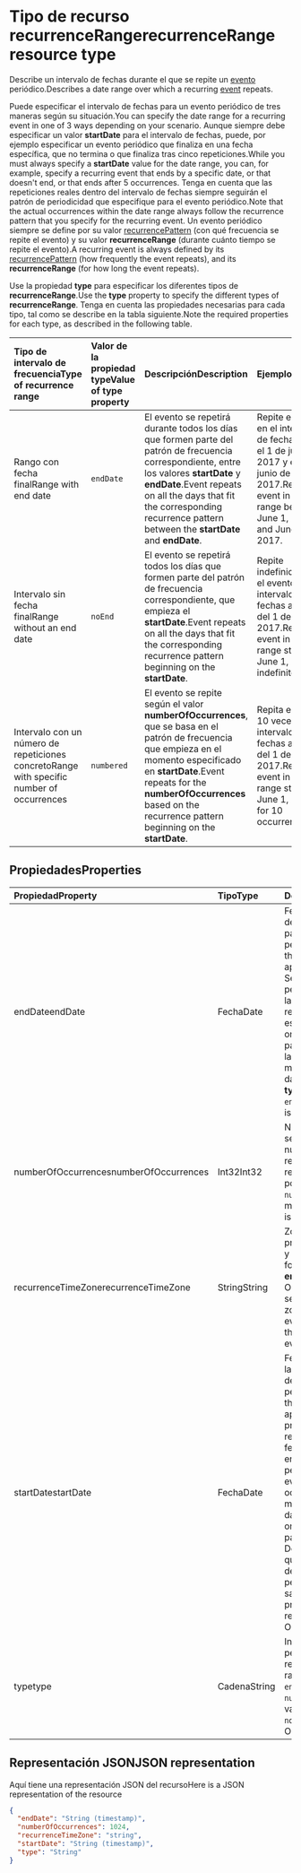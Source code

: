 # <a name="recurrencerange-resource-type"></a><span data-ttu-id="96f7a-101">Tipo de recurso recurrenceRange</span><span class="sxs-lookup"><span data-stu-id="96f7a-101">recurrenceRange resource type</span></span>

<span data-ttu-id="96f7a-102">Describe un intervalo de fechas durante el que se repite un [evento](event.md) periódico.</span><span class="sxs-lookup"><span data-stu-id="96f7a-102">Describes a date range over which a recurring [event](event.md) repeats.</span></span> 

<span data-ttu-id="96f7a-103">Puede especificar el intervalo de fechas para un evento periódico de tres maneras según su situación.</span><span class="sxs-lookup"><span data-stu-id="96f7a-103">You can specify the date range for a recurring event in one of 3 ways depending on your scenario.</span></span> <span data-ttu-id="96f7a-104">Aunque siempre debe especificar un valor **startDate** para el intervalo de fechas, puede, por ejemplo especificar un evento periódico que finaliza en una fecha específica, que no termina o que finaliza tras cinco repeticiones.</span><span class="sxs-lookup"><span data-stu-id="96f7a-104">While you must always specify a **startDate** value for the date range, you can, for example, specify a recurring event that ends by a specific date, or that doesn't end, or that ends after 5 occurrences.</span></span> <span data-ttu-id="96f7a-105">Tenga en cuenta que las repeticiones reales dentro del intervalo de fechas siempre seguirán el patrón de periodicidad que especifique para el evento periódico.</span><span class="sxs-lookup"><span data-stu-id="96f7a-105">Note that the actual occurrences within the date range always follow the recurrence pattern that you specify for the recurring event.</span></span> <span data-ttu-id="96f7a-106">Un evento periódico siempre se define por su valor [recurrencePattern](recurrencepattern.md) (con qué frecuencia se repite el evento) y su valor **recurrenceRange** (durante cuánto tiempo se repite el evento).</span><span class="sxs-lookup"><span data-stu-id="96f7a-106">A recurring event is always defined by its [recurrencePattern](recurrencepattern.md) (how frequently the event repeats), and its **recurrenceRange** (for how long the event repeats).</span></span>

<span data-ttu-id="96f7a-107">Use la propiedad **type** para especificar los diferentes tipos de **recurrenceRange**.</span><span class="sxs-lookup"><span data-stu-id="96f7a-107">Use the **type** property to specify the different types of **recurrenceRange**.</span></span> <span data-ttu-id="96f7a-108">Tenga en cuenta las propiedades necesarias para cada tipo, tal como se describe en la tabla siguiente.</span><span class="sxs-lookup"><span data-stu-id="96f7a-108">Note the required properties for each type, as described in the following table.</span></span>

| <span data-ttu-id="96f7a-109">Tipo de intervalo de frecuencia</span><span class="sxs-lookup"><span data-stu-id="96f7a-109">Type of recurrence range</span></span> | <span data-ttu-id="96f7a-110">Valor de la propiedad type</span><span class="sxs-lookup"><span data-stu-id="96f7a-110">Value of type property</span></span> | <span data-ttu-id="96f7a-111">Descripción</span><span class="sxs-lookup"><span data-stu-id="96f7a-111">Description</span></span> | <span data-ttu-id="96f7a-112">Ejemplo</span><span class="sxs-lookup"><span data-stu-id="96f7a-112">Example</span></span> | <span data-ttu-id="96f7a-113">Propiedades requeridas</span><span class="sxs-lookup"><span data-stu-id="96f7a-113">Required properties</span></span> |
|:---------------|:--------|:--------|:--------|:----------|
|<span data-ttu-id="96f7a-114">Rango con fecha final</span><span class="sxs-lookup"><span data-stu-id="96f7a-114">Range with end date</span></span> | `endDate` | <span data-ttu-id="96f7a-115">El evento se repetirá durante todos los días que formen parte del patrón de frecuencia correspondiente, entre los valores **startDate** y **endDate**.</span><span class="sxs-lookup"><span data-stu-id="96f7a-115">Event repeats on all the days that fit the corresponding recurrence pattern between the **startDate** and **endDate**.</span></span> | <span data-ttu-id="96f7a-116">Repite el evento en el intervalo de fechas entre el 1 de junio de 2017 y el 15 de junio de 2017.</span><span class="sxs-lookup"><span data-stu-id="96f7a-116">Repeat event in the date range between June 1, 2017 and June 15, 2017.</span></span> | <span data-ttu-id="96f7a-117">**type**, **startDate**, **endDate**</span><span class="sxs-lookup"><span data-stu-id="96f7a-117">**type**, **startDate**, **endDate**</span></span> | 
|<span data-ttu-id="96f7a-118">Intervalo sin fecha final</span><span class="sxs-lookup"><span data-stu-id="96f7a-118">Range without an end date</span></span> | `noEnd` | <span data-ttu-id="96f7a-119">El evento se repetirá todos los días que formen parte del patrón de frecuencia correspondiente, que empieza el **startDate**.</span><span class="sxs-lookup"><span data-stu-id="96f7a-119">Event repeats on all the days that fit the corresponding recurrence pattern beginning on the **startDate**.</span></span> | <span data-ttu-id="96f7a-120">Repite indefinidamente el evento en el intervalo de fechas a partir del 1 de junio de 2017.</span><span class="sxs-lookup"><span data-stu-id="96f7a-120">Repeat event in the date range starting on June 1, 2017 indefinitely.</span></span> | <span data-ttu-id="96f7a-121">**type**, **startDate**</span><span class="sxs-lookup"><span data-stu-id="96f7a-121">**type**, **startDate**</span></span> |
|<span data-ttu-id="96f7a-122">Intervalo con un número de repeticiones concreto</span><span class="sxs-lookup"><span data-stu-id="96f7a-122">Range with specific number of occurrences</span></span> | `numbered` | <span data-ttu-id="96f7a-123">El evento se repite según el valor **numberOfOccurrences**, que se basa en el patrón de frecuencia que empieza en el momento especificado en **startDate**.</span><span class="sxs-lookup"><span data-stu-id="96f7a-123">Event repeats for the **numberOfOccurrences** based on the recurrence pattern beginning on the **startDate**.</span></span> | <span data-ttu-id="96f7a-124">Repita el evento 10 veces en el intervalo de fechas a partir del 1 de junio de 2017.</span><span class="sxs-lookup"><span data-stu-id="96f7a-124">Repeat event in the date range starting on June 1, 2017, for 10 occurrences.</span></span>  | <span data-ttu-id="96f7a-125">**type**, **startDate**, **numberOfOccurrences**</span><span class="sxs-lookup"><span data-stu-id="96f7a-125">**type**, **startDate**, **numberOfOccurrences**</span></span> |


## <a name="properties"></a><span data-ttu-id="96f7a-126">Propiedades</span><span class="sxs-lookup"><span data-stu-id="96f7a-126">Properties</span></span>

| <span data-ttu-id="96f7a-127">Propiedad</span><span class="sxs-lookup"><span data-stu-id="96f7a-127">Property</span></span>     | <span data-ttu-id="96f7a-128">Tipo</span><span class="sxs-lookup"><span data-stu-id="96f7a-128">Type</span></span>   |<span data-ttu-id="96f7a-129">Descripción</span><span class="sxs-lookup"><span data-stu-id="96f7a-129">Description</span></span>|
|:---------------|:--------|:----------|
|<span data-ttu-id="96f7a-130">endDate</span><span class="sxs-lookup"><span data-stu-id="96f7a-130">endDate</span></span>|<span data-ttu-id="96f7a-131">Fecha</span><span class="sxs-lookup"><span data-stu-id="96f7a-131">Date</span></span>|<span data-ttu-id="96f7a-132">Fecha en la que se detiene la aplicación del patrón de periodicidad.</span><span class="sxs-lookup"><span data-stu-id="96f7a-132">Specifies the date to stop applying the pattern.</span></span> <span data-ttu-id="96f7a-133">Según el patrón de periodicidad del evento, la última repetición de la reunión no puede ser esta fecha.</span><span class="sxs-lookup"><span data-stu-id="96f7a-133">Depending on the recurrence pattern of the event, the last occurrence of the meeting may not be this date.</span></span> <span data-ttu-id="96f7a-134">Se requiere si **type** es `endDate`.</span><span class="sxs-lookup"><span data-stu-id="96f7a-134">Required if **type** is `endDate`.</span></span>|
|<span data-ttu-id="96f7a-135">numberOfOccurrences</span><span class="sxs-lookup"><span data-stu-id="96f7a-135">numberOfOccurrences</span></span>|<span data-ttu-id="96f7a-136">Int32</span><span class="sxs-lookup"><span data-stu-id="96f7a-136">Int32</span></span>|<span data-ttu-id="96f7a-137">Número de veces que se repite el evento.</span><span class="sxs-lookup"><span data-stu-id="96f7a-137">The number of times to repeat the event.</span></span> <span data-ttu-id="96f7a-138">Se requiere y debe ser positivo si **type** es `numbered`.</span><span class="sxs-lookup"><span data-stu-id="96f7a-138">Required and must be positive if **type** is `numbered`.</span></span>|
|<span data-ttu-id="96f7a-139">recurrenceTimeZone</span><span class="sxs-lookup"><span data-stu-id="96f7a-139">recurrenceTimeZone</span></span>|<span data-ttu-id="96f7a-140">String</span><span class="sxs-lookup"><span data-stu-id="96f7a-140">String</span></span> |<span data-ttu-id="96f7a-141">Zona horaria de las propiedades **startDate** y **endDate**.</span><span class="sxs-lookup"><span data-stu-id="96f7a-141">Time zone for the **startDate** and **endDate** properties.</span></span> <span data-ttu-id="96f7a-142">Opcional.</span><span class="sxs-lookup"><span data-stu-id="96f7a-142">Optional.</span></span> <span data-ttu-id="96f7a-143">Si no se especifica, se usa la zona horaria del evento.</span><span class="sxs-lookup"><span data-stu-id="96f7a-143">If not specified, the time zone of the event is used.</span></span>|
|<span data-ttu-id="96f7a-144">startDate</span><span class="sxs-lookup"><span data-stu-id="96f7a-144">startDate</span></span>|<span data-ttu-id="96f7a-145">Fecha</span><span class="sxs-lookup"><span data-stu-id="96f7a-145">Date</span></span>|<span data-ttu-id="96f7a-146">Fecha en la que se inicia la aplicación del patrón de periodicidad.</span><span class="sxs-lookup"><span data-stu-id="96f7a-146">Specifies the date to start applying the pattern.</span></span> <span data-ttu-id="96f7a-147">La primera repetición de la reunión puede ser esta fecha o una posterior, en función del patrón de periodicidad del evento.</span><span class="sxs-lookup"><span data-stu-id="96f7a-147">The first occurrence of the meeting may be this date or later, depending on the recurrence pattern of the event.</span></span> <span data-ttu-id="96f7a-148">Debe ser el mismo valor que la propiedad **start** del [evento](event.md) periódico.</span><span class="sxs-lookup"><span data-stu-id="96f7a-148">Must be the same value as the **start** property of the recurring [event](event.md).</span></span> <span data-ttu-id="96f7a-149">Obligatorio.</span><span class="sxs-lookup"><span data-stu-id="96f7a-149">Required.</span></span>|
|<span data-ttu-id="96f7a-150">type</span><span class="sxs-lookup"><span data-stu-id="96f7a-150">type</span></span>|<span data-ttu-id="96f7a-151">Cadena</span><span class="sxs-lookup"><span data-stu-id="96f7a-151">String</span></span>|<span data-ttu-id="96f7a-152">Intervalo de periodicidad.</span><span class="sxs-lookup"><span data-stu-id="96f7a-152">The recurrence pattern and range.</span></span> <span data-ttu-id="96f7a-153">Valores posibles: `endDate`, `noEnd`, `numbered`.</span><span class="sxs-lookup"><span data-stu-id="96f7a-153">Possible values are: `endDate`, `noEnd`, `numbered`, .</span></span> <span data-ttu-id="96f7a-154">Obligatorio.</span><span class="sxs-lookup"><span data-stu-id="96f7a-154">Required.</span></span>|

## <a name="json-representation"></a><span data-ttu-id="96f7a-155">Representación JSON</span><span class="sxs-lookup"><span data-stu-id="96f7a-155">JSON representation</span></span>

<span data-ttu-id="96f7a-156">Aquí tiene una representación JSON del recurso</span><span class="sxs-lookup"><span data-stu-id="96f7a-156">Here is a JSON representation of the resource</span></span>

<!-- {
  "blockType": "resource",
  "optionalProperties": [

  ],
  "@odata.type": "microsoft.graph.recurrencerange"
}-->

```json
{
  "endDate": "String (timestamp)",
  "numberOfOccurrences": 1024,
  "recurrenceTimeZone": "string",
  "startDate": "String (timestamp)",
  "type": "String"
}

```

<!-- uuid: 8fcb5dbc-d5aa-4681-8e31-b001d5168d79
2015-10-25 14:57:30 UTC -->
<!-- {
  "type": "#page.annotation",
  "description": "recurrenceRange resource",
  "keywords": "",
  "section": "documentation",
  "tocPath": ""
}-->
